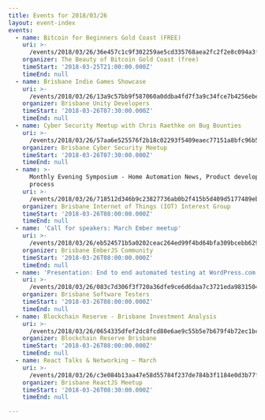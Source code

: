 ```yaml
---
title: Events for 2018/03/26
layout: event-index
events:
  - name: Bitcoin for Beginners Gold Coast (FREE)
    uri: >-
      /events/2018/03/26/36e457c1c9f302259ae5cd335768aea2fc2f2e8c094a3fc7f38bb60a6b132fb8
    organizer: The Beauty of Bitcoin Gold Coast (free)
    timeStart: '2018-03-25T21:00:00.000Z'
    timeEnd: null
  - name: Brisbane Indie Games Showcase
    uri: >-
      /events/2018/03/26/13a9c57bb9f587060a0ddba4fd7f3a9c34fce7b4256ebe9fb58fe373faf37222
    organizer: Brisbane Unity Developers
    timeStart: '2018-03-26T07:30:00.000Z'
    timeEnd: null
  - name: Cyber Security Meetup with Chris Raethke on Bug Bounties
    uri: >-
      /events/2018/03/26/57aa6e525576f2b18c02293f5409eaec77151a8bfc96b5a37b4c64e8ae82ffe6
    organizer: Brisbane Cyber Security Meetup
    timeStart: '2018-03-26T07:30:00.000Z'
    timeEnd: null
  - name: >-
      Monthly Evening Symposium - Home Automation News, Product development
      process
    uri: >-
      /events/2018/03/26/718512d346b9c23827736ab0b2f415b5d409d5177489ebd483e5c735c0c2ccfc
    organizer: Brisbane Internet of Things (IOT) Interest Group
    timeStart: '2018-03-26T08:00:00.000Z'
    timeEnd: null
  - name: 'Call for speakers: March Ember meetup'
    uri: >-
      /events/2018/03/26/eb524571b5a0202ceac264ed99f4bd64bfa309bcebb6295ef236e02061e8fa2a
    organizer: Brisbane EmberJS Community
    timeStart: '2018-03-26T08:00:00.000Z'
    timeEnd: null
  - name: 'Presentation: End to end automated testing at WordPress.com'
    uri: >-
      /events/2018/03/26/083c7d306f3f720a36dfe9ce6d6daa7c3721eda983150473dc951f26e5f2894e
    organizer: Brisbane Software Testers
    timeStart: '2018-03-26T08:00:00.000Z'
    timeEnd: null
  - name: Blockchain Reserve - Brisbane Investment Analysis
    uri: >-
      /events/2018/03/26/0654335dfef2dc8fcd80e6ae9c55b5e7b679f4b72ec1bcc87090cd6567b2086e
    organizer: Blockchain Reserve Brisbane
    timeStart: '2018-03-26T08:00:00.000Z'
    timeEnd: null
  - name: React Talks & Networking — March
    uri: >-
      /events/2018/03/26/c3e084b13aa47e58d55784f237de784b3f1184e0d3b77f403f576bb49cc53f94
    organizer: Brisbane ReactJS Meetup
    timeStart: '2018-03-26T08:30:00.000Z'
    timeEnd: null

---
```

